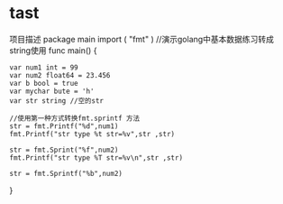 # tast
项目描述
package main
import (
	"fmt"
)
//演示golang中基本数据练习转成string使用
func main() {

	var num1 int = 99
	var num2 float64 = 23.456
	var b bool = true
	var mychar bute = 'h'
	var str string //空的str

	//使用第一种方式转换fmt.sprintf 方法
	str = fmt.Printf("%d",num1)
	fmt.Printf("str type %t str=%v",str ,str)

	str = fmt.Sprint("%f",num2)
	fmt.Printf("str type %T str=%v\n",str ,str)

	str = fmt.Sprintf("%b",num2)


}
